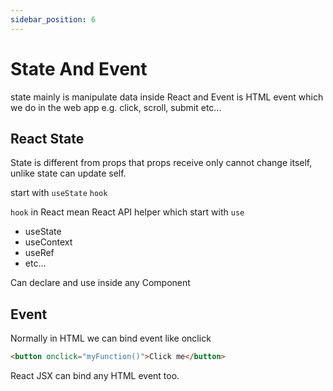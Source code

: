 ```yaml
---
sidebar_position: 6
---
```


# State And Event
state mainly is manipulate data inside React and Event is HTML event which we do in the web app e.g. click, scroll, submit etc...

## React State
State is different from props that props receive only cannot change itself, unlike state can update self.

start with `useState` `hook`

`hook` in React mean React API helper which start with `use`
- useState
- useContext
- useRef
- etc...

Can declare and use inside any Component

## Event
Normally in HTML we can bind event like onclick
```html
<button onclick="myFunction()">Click me</button>
```

React JSX can bind any HTML event too.